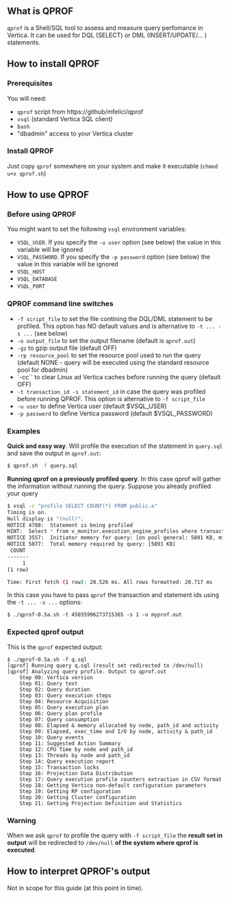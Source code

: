 ﻿## What is QPROF
``qprof`` is a Shell/SQL tool to assess and measure query perfomance in Vertica. It can be used for DQL (SELECT) or DML (INSERT/UPDATE/... ) statements. 

## How to install QPROF
### Prerequisites
You will need:
- ``qprof`` script from https://github/mfelici/qprof
- ``vsql`` (standard Vertica SQL client)
- ``bash``
- "dbadmin" access to your Vertica cluster

### Install QPROF
Just copy ``qprof`` somewhere on your system and make it executable (``chmod u+x qprof.sh``)

## How to use QPROF
### Before using QPROF
You might want to set the following ``vsql`` environment variables:

- ``VSQL_USER``. If you specify the ``-u user`` option (see below) the value in this variable will be ignored
- ``VSQL_PASSWORD``. If you specify the ``-p password`` option (see below) the value in this variable will be ignored
- ``VSQL_HOST``
- ``VSQL_DATABASE``
- ``VSQL_PORT``

### QPROF command line switches
- ``-f script_file`` to set the file contining the DQL/DML statement to be profiled. This option has NO default values and is alternative to ``-t ... -s ...`` (see below)
- ``-o output_file`` to set the output filename (default is ``qprof.out``)
- ``-gz`` to gzip output file (default OFF)
- ``-rp resource_pool`` to set the resource pool used to run the query (default NONE - query will be executed using the standard resource pool for dbadmin)
- `-cc`` to clear Linux ad Vertica caches before running the query (default OFF)
- ``-t transaction_id -s statement_id`` in case the query was profiled before running QPROF. This option is alternative to ``-f script_file``
- ``-u user`` to define Vertica user (default $VSQL_USER)
- ``-p password`` to define Vertica password (default $VSQL_PASSWORD)

### Examples
**Quick and easy way**. Will profile the execution of the statement in ``query.sql`` and save the output in ``qprof.out``:
```sh
$ qprof.sh -f query.sql
```
**Running qprof on a previously profiled query**. In this case qprof will gather the information without running the query. Suppose you already profiled your query
```sh
$ vsql -c "profile SELECT COUNT(*) FROM public.a"
Timing is on.
Null display is "(null)".
NOTICE 4788:  Statement is being profiled
HINT:  Select * from v_monitor.execution_engine_profiles where transaction_id=45035996273715365 and statement_id=1;
NOTICE 3557:  Initiator memory for query: [on pool general: 5891 KB, minimum: 5891 KB]
NOTICE 5077:  Total memory required by query: [5891 KB]
 COUNT 
-------
     1
(1 row)

Time: First fetch (1 row): 20.526 ms. All rows formatted: 20.717 ms
```
In this case you have to pass ``qprof`` the transaction and statement ids using the ``-t ... -s ...`` options:
```
$ ./qprof-0.5a.sh -t 45035996273715365 -s 1 -o myprof.out 
```
### Expected qprof output
This is the ``qprof`` expected output:
```
$ ./qprof-0.5a.sh -f q.sql
[qprof] Running query q.sql (result set redirected to /dev/null)
[qprof] Analyzing query profile. Output to qprof.out
    Step 00: Vertica version
    Step 01: Query text
    Step 02: Query duration
    Step 03: Query execution steps
    Step 04: Resource Acquisition
    Step 05: Query execution plan
    Step 06: Query plan profile
    Step 07: Query consumption
    Step 08: Elapsed & memory allocated by node, path_id and activity
    Step 09: Elapsed, exec_time and I/O by node, activity & path_id
    Step 10: Query events
    Step 11: Suggested Action Summary
    Step 12: CPU Time by node and path_id
    Step 13: Threads by node and path_id
    Step 14: Query execution report
    Step 15: Transaction locks
    Step 16: Projection Data Distribution
    Step 17: Query execution profile counters extraction in CSV format
    Step 18: Getting Vertica non-default configuration parameters
    Step 19: Getting RP configuration
    Step 20: Getting Cluster configuration
    Step 21: Getting Projection Definition and Statistics
```
### Warning
When we ask ``qprof`` to profile the query  with ``-f script_file`` the **result set in output** will be redirected to ``/dev/null`` **of the system where qprof is executed**.

## How to interpret QPROF's output
Not in scope for this guide (at this point in time). 
